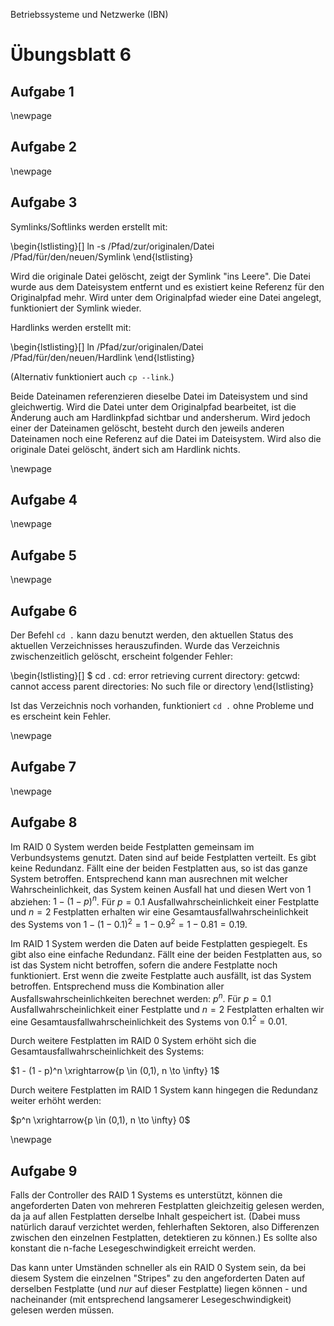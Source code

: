 Betriebssysteme und Netzwerke (IBN)

# Übungsblatt 6

## Aufgabe 1

\newpage

## Aufgabe 2

\newpage

## Aufgabe 3

Symlinks/Softlinks werden erstellt mit:

\begin{lstlisting}[]
ln -s /Pfad/zur/originalen/Datei /Pfad/für/den/neuen/Symlink
\end{lstlisting}

Wird die originale Datei gelöscht, zeigt der Symlink "ins Leere". Die
Datei wurde aus dem Dateisystem entfernt und es existiert keine Referenz
für den Originalpfad mehr. Wird unter dem Originalpfad wieder eine Datei
angelegt, funktioniert der Symlink wieder.

Hardlinks werden erstellt mit:

\begin{lstlisting}[]
ln /Pfad/zur/originalen/Datei /Pfad/für/den/neuen/Hardlink
\end{lstlisting}

(Alternativ funktioniert auch `cp --link`.)

Beide Dateinamen referenzieren dieselbe Datei im Dateisystem und sind
gleichwertig. Wird die Datei unter dem Originalpfad bearbeitet, ist die
Änderung auch am Hardlinkpfad sichtbar und andersherum. Wird jedoch einer
der Dateinamen gelöscht, besteht durch den jeweils anderen Dateinamen noch
eine Referenz auf die Datei im Dateisystem. Wird also die originale Datei
gelöscht, ändert sich am Hardlink nichts.

\newpage

## Aufgabe 4

\newpage

## Aufgabe 5

\newpage

## Aufgabe 6

Der Befehl `cd .` kann dazu benutzt werden, den aktuellen Status des aktuellen
Verzeichnisses herauszufinden. Wurde das Verzeichnis zwischenzeitlich gelöscht,
erscheint folgender Fehler:

\begin{lstlisting}[]
$ cd .
cd: error retrieving current directory: getcwd: cannot access parent directories: No such file or directory
\end{lstlisting}

Ist das Verzeichnis noch vorhanden, funktioniert `cd .` ohne Probleme und es
erscheint kein Fehler.

\newpage

## Aufgabe 7

\newpage

## Aufgabe 8

Im RAID 0 System werden beide Festplatten gemeinsam im Verbundsystems
genutzt. Daten sind auf beide Festplatten verteilt. Es gibt keine
Redundanz. Fällt eine der beiden Festplatten aus, so ist das ganze
System betroffen. Entsprechend kann man ausrechnen mit welcher
Wahrscheinlichkeit, das System keinen Ausfall hat und diesen Wert von
1 abziehen: $1 - (1 - p)^n$. Für $p = 0.1$ Ausfallwahrscheinlichkeit
einer Festplatte und $n = 2$ Festplatten erhalten wir eine
Gesamtausfallwahrscheinlichkeit des Systems von
$1 - (1 - 0.1)^2 = 1 - 0.9^2 = 1 - 0.81 = 0.19$.

Im RAID 1 System werden die Daten auf beide Festplatten gespiegelt. Es
gibt also eine einfache Redundanz. Fällt eine der beiden Festplatten aus,
so ist das System nicht betroffen, sofern die andere Festplatte noch
funktioniert. Erst wenn die zweite Festplatte auch ausfällt, ist das
System betroffen. Entsprechend muss die Kombination aller
Ausfallswahrscheinlichkeiten berechnet werden: $p^n$.
Für $p = 0.1$ Ausfallwahrscheinlichkeit
einer Festplatte und $n = 2$ Festplatten erhalten wir eine
Gesamtausfallwahrscheinlichkeit des Systems von $0.1^2 = 0.01$.

Durch weitere Festplatten im RAID 0 System erhöht sich die
Gesamtausfallwahrscheinlichkeit des Systems:

$1 - (1 - p)^n \xrightarrow{p \in (0,1), n \to \infty} 1$

Durch weitere Festplatten im RAID 1 System kann hingegen die Redundanz
weiter erhöht werden:

$p^n \xrightarrow{p \in (0,1), n \to \infty} 0$

\newpage

## Aufgabe 9

Falls der Controller des RAID 1 Systems es unterstützt, können die
angeforderten Daten von mehreren Festplatten gleichzeitig gelesen
werden, da ja auf allen Festplatten derselbe Inhalt gespeichert ist.
(Dabei muss natürlich darauf verzichtet werden, fehlerhaften Sektoren,
also Differenzen zwischen den einzelnen Festplatten, detektieren zu
können.) Es sollte also konstant die n-fache Lesegeschwindigkeit
erreicht werden.

Das kann unter Umständen schneller als ein RAID 0 System sein, da
bei diesem System die einzelnen "Stripes" zu den angeforderten Daten
auf derselben Festplatte (und *nur* auf dieser Festplatte) liegen
können - und nacheinander (mit entsprechend langsamerer
Lesegeschwindigkeit) gelesen werden müssen.
